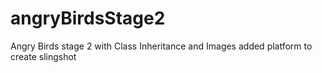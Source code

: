 # angryBirdsStage2
Angry Birds stage 2 with Class Inheritance and Images
added platform to create slingshot
